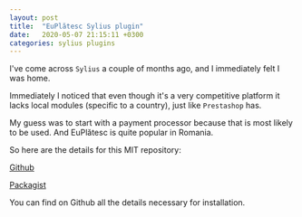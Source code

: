```yaml
---
layout: post
title:  "EuPlătesc Sylius plugin"
date:   2020-05-07 21:15:11 +0300
categories: sylius plugins
---
```

I've come across `Sylius` a couple of months ago, and I immediately felt I was home.

Immediately I noticed that even though it's a very competitive platform it lacks local modules (specific to a country), just like `Prestashop` has.

My guess was to start with a payment processor because that is most likely to be used. And EuPlătesc is quite popular in Romania.

So here are the details for this MIT repository:

[Github](https://github.com/infifni/SyliusEuPlatescPlugin)

[Packagist](https://packagist.org/packages/infifni/euplatesc-plugin)

You can find on Github all the details necessary for installation.
